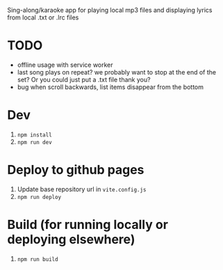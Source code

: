 Sing-along/karaoke app for playing local mp3 files and displaying lyrics from local .txt or .lrc files

# TODO

- offline usage with service worker
- last song plays on repeat? we probably want to stop at the end of the set? Or you could just put a .txt file thank you?
- bug when scroll backwards, list items disappear from the bottom

# Dev

1. `npm install`
1. `npm run dev` 

# Deploy to github pages

1. Update base repository url in `vite.config.js`
1. `npm run deploy`

# Build (for running locally or deploying elsewhere)

1. `npm run build`